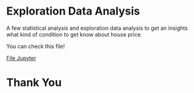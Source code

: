 # Exploration Data Analysis

A few statistical analysis and exploration data analysis to get an insights what kind of condition to get know about house price.

You can check this file!

[File Jupyter](https://github.com/irwinhentriansa/EDA_HouseMarket/blob/master/MuhammadIrwinHentriansa%20EDA_HouseMarket.ipynb)

# Thank You
